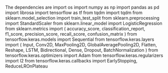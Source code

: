 The dependencies are 
import os
import numpy as np
import pandas as pd
import librosa
import tensorflow as tf
from tqdm import tqdm
from sklearn.model_selection import train_test_split
from sklearn.preprocessing import StandardScaler
from sklearn.linear_model import LogisticRegression
from sklearn.metrics import (
    accuracy_score,
    classification_report,
    f1_score,
    precision_score,
    recall_score,
    confusion_matrix
)
from tensorflow.keras.models import Sequential
from tensorflow.keras.layers import (
    Input,
    Conv2D,
    MaxPooling2D,
    GlobalAveragePooling2D,
    Flatten,
    Reshape,
    LSTM,
    Bidirectional,
    Dense,
    Dropout,
    BatchNormalization
)
from tensorflow.keras.optimizers import Adam
from tensorflow.keras.regularizers import l2
from tensorflow.keras.callbacks import EarlyStopping, ReduceLROnPlateau

